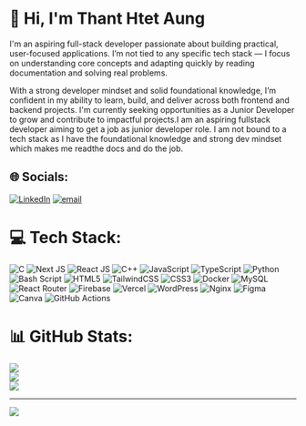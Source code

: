 # 👋 Hi, I'm Thant Htet Aung

I'm an aspiring full-stack developer passionate about building practical, user-focused applications. I’m not tied to any specific tech stack — I focus on understanding core concepts and adapting quickly by reading documentation and solving real problems.

With a strong developer mindset and solid foundational knowledge, I’m confident in my ability to learn, build, and deliver across both frontend and backend projects. I'm currently seeking opportunities as a Junior Developer to grow and contribute to impactful projects.I am an aspiring fullstack developer aiming to get a job as junior developer role. I am not bound to a tech stack as I have the foundational knowledge and strong dev mindset which makes me readthe docs and do the job.


## 🌐 Socials:
[![LinkedIn](https://img.shields.io/badge/LinkedIn-%230077B5.svg?logo=linkedin&logoColor=white)](https://www.linkedin.com/in/thant-htet-aung/) [![email](https://img.shields.io/badge/Email-D14836?logo=gmail&logoColor=white)](mailto:thanthtetaung3502@gmail.com) 

# 💻 Tech Stack:
![C](https://img.shields.io/badge/c-%2300599C.svg?style=for-the-badge&logo=c&logoColor=white) ![Next JS](https://img.shields.io/badge/Next-black?style=for-the-badge&logo=next.js&logoColor=white) ![React JS](https://img.shields.io/badge/React-black?style=for-the-badge&logo=react&logoColor=white) ![C++](https://img.shields.io/badge/c++-%2300599C.svg?style=for-the-badge&logo=c%2B%2B&logoColor=white) ![JavaScript](https://img.shields.io/badge/javascript-%23323330.svg?style=for-the-badge&logo=javascript&logoColor=%23F7DF1E) ![TypeScript](https://img.shields.io/badge/typescript-%23007ACC.svg?style=for-the-badge&logo=typescript&logoColor=white) ![Python](https://img.shields.io/badge/python-3670A0?style=for-the-badge&logo=python&logoColor=ffdd54) ![Bash Script](https://img.shields.io/badge/bash_script-%23121011.svg?style=for-the-badge&logo=gnu-bash&logoColor=white) ![HTML5](https://img.shields.io/badge/html5-%23E34F26.svg?style=for-the-badge&logo=html5&logoColor=white) ![TailwindCSS](https://img.shields.io/badge/tailwindcss-%2338B2AC.svg?style=for-the-badge&logo=tailwind-css&logoColor=white) ![CSS3](https://img.shields.io/badge/css3-%231572B6.svg?style=for-the-badge&logo=css3&logoColor=white) ![Docker](https://img.shields.io/badge/docker-%230db7ed.svg?style=for-the-badge&logo=docker&logoColor=white) ![MySQL](https://img.shields.io/badge/mysql-4479A1.svg?style=for-the-badge&logo=mysql&logoColor=white) ![React Router](https://img.shields.io/badge/React_Router-CA4245?style=for-the-badge&logo=react-router&logoColor=white) ![Firebase](https://img.shields.io/badge/firebase-%23039BE5.svg?style=for-the-badge&logo=firebase) ![Vercel](https://img.shields.io/badge/vercel-%23000000.svg?style=for-the-badge&logo=vercel&logoColor=white) ![WordPress](https://img.shields.io/badge/WordPress-%23117AC9.svg?style=for-the-badge&logo=WordPress&logoColor=white) ![Nginx](https://img.shields.io/badge/nginx-%23009639.svg?style=for-the-badge&logo=nginx&logoColor=white) ![Figma](https://img.shields.io/badge/figma-%23F24E1E.svg?style=for-the-badge&logo=figma&logoColor=white) ![Canva](https://img.shields.io/badge/Canva-%2300C4CC.svg?style=for-the-badge&logo=Canva&logoColor=white) ![GitHub Actions](https://img.shields.io/badge/github%20actions-%232671E5.svg?style=for-the-badge&logo=githubactions&logoColor=white)
# 📊 GitHub Stats:
![](https://github-readme-stats.vercel.app/api?username=thanthtetaung4&theme=dark&hide_border=false&include_all_commits=false&count_private=false)<br/>
![](https://nirzak-streak-stats.vercel.app/?user=thanthtetaung4&theme=dark&hide_border=false)<br/>
![](https://github-readme-stats.vercel.app/api/top-langs/?username=thanthtetaung4&theme=dark&hide_border=false&include_all_commits=false&count_private=false&layout=compact)

---
[![](https://visitcount.itsvg.in/api?id=thanthtetaung4&icon=2&color=0)](https://visitcount.itsvg.in)

<!-- Proudly created with GPRM ( https://gprm.itsvg.in ) -->
